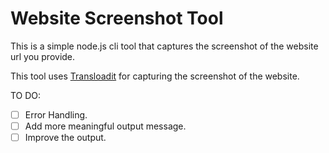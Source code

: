 # Website Screenshot Tool

This is a simple node.js cli tool that captures the screenshot of the website url you provide.

This tool uses [Transloadit](https://transloadit.com) for capturing the screenshot of the website.

TO DO:
- [ ] Error Handling.
- [ ] Add more meaningful output message.
- [ ] Improve the output.